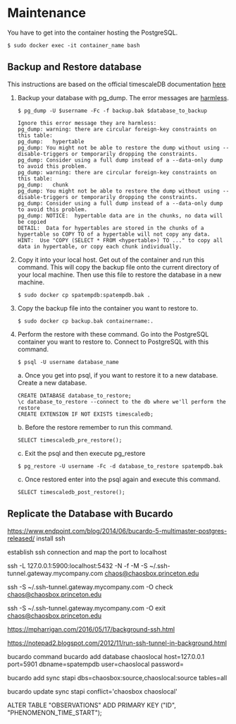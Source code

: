 # Maintenance
You have to get into the container hosting the PostgreSQL.

    $ sudo docker exec -it container_name bash

## Backup and Restore database
This instructions are based on the official timescaleDB documentation [here](https://docs.timescale.com/latest/using-timescaledb/backup)

1. Backup your database with pg_dump. The error messages are [harmless](https://github.com/timescale/timescaledb/issues/1581).
    ```
    $ pg_dump -U $username -Fc -f backup.bak $database_to_backup
    ```
    ```
    Ignore this error message they are harmless:
    pg_dump: warning: there are circular foreign-key constraints on this table:
    pg_dump:   hypertable
    pg_dump: You might not be able to restore the dump without using --disable-triggers or temporarily dropping the constraints.
    pg_dump: Consider using a full dump instead of a --data-only dump to avoid this problem.
    pg_dump: warning: there are circular foreign-key constraints on this table:
    pg_dump:   chunk
    pg_dump: You might not be able to restore the dump without using --disable-triggers or temporarily dropping the constraints.
    pg_dump: Consider using a full dump instead of a --data-only dump to avoid this problem.
    pg_dump: NOTICE:  hypertable data are in the chunks, no data will be copied
    DETAIL:  Data for hypertables are stored in the chunks of a hypertable so COPY TO of a hypertable will not copy any data.
    HINT:  Use "COPY (SELECT * FROM <hypertable>) TO ..." to copy all data in hypertable, or copy each chunk individually.
    ```
2. Copy it into your local host. Get out of the container and run this command. This will copy the backup file onto the current directory of your local machine. Then use this file to restore the database in a new machine.
    ```
    $ sudo docker cp spatempdb:spatempdb.bak .
    ```

3. Copy the backup file into the container you want to restore to.
    ```
    $ sudo docker cp backup.bak containername:.
    ```

4. Perform the restore with these command. Go into the PostgreSQL container you want to restore to. Connect to PostgreSQL with this command.
    ```
    $ psql -U username database_name
    ```

    a. Once you get into psql, if you want to restore it to a new database. Create a new database.
    ```
    CREATE DATABASE database_to_restore;
    \c database_to_restore --connect to the db where we'll perform the restore
    CREATE EXTENSION IF NOT EXISTS timescaledb;
    ```

    b. Before the restore remember to run this command.
    ```
    SELECT timescaledb_pre_restore();
    ```

    c. Exit the psql and then execute pg_restore
    ```
    $ pg_restore -U username -Fc -d database_to_restore spatempdb.bak
    ```

    c. Once restored enter into the psql again and execute this command.
    ```
    SELECT timescaledb_post_restore();
    ```
## Replicate the Database with Bucardo

https://www.endpoint.com/blog/2014/06/bucardo-5-multimaster-postgres-released/
install ssh

establish ssh connection and map the port to localhost

ssh -L 127.0.0.1:5900:localhost:5432 -N -f -M -S ~/.ssh-tunnel.gateway.mycompany.com chaos@chaosbox.princeton.edu

ssh -S ~/.ssh-tunnel.gateway.mycompany.com -O check chaos@chaosbox.princeton.edu

ssh -S ~/.ssh-tunnel.gateway.mycompany.com -O exit chaos@chaosbox.princeton.edu

https://mpharrigan.com/2016/05/17/background-ssh.html

https://notepad2.blogspot.com/2012/11/run-ssh-tunnel-in-background.html

bucardo command
bucardo add database chaoslocal host=127.0.0.1 port=5901 dbname=spatempdb user=chaoslocal password=

bucardo add sync stapi dbs=chaosbox:source,chaoslocal:source tables=all

bucardo update sync stapi conflict='chaosbox chaoslocal'

ALTER TABLE "OBSERVATIONS" ADD PRIMARY KEY ("ID", "PHENOMENON_TIME_START");
